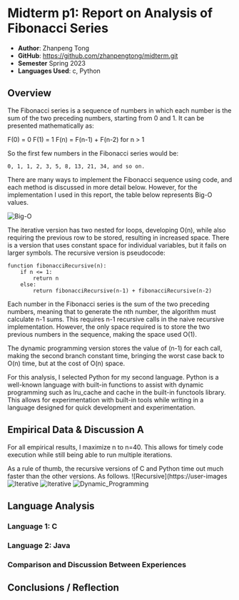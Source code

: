 # Midterm p1: Report on Analysis of Fibonacci  Series
* **Author**: Zhanpeng Tong
* **GitHub**: https://github.com/zhanpengtong/midterm.git
* **Semester** Spring 2023
* **Languages Used**: c, Python

## Overview
The Fibonacci series is a sequence of numbers in which each number is the sum of the two preceding numbers, starting from 0 and 1. It can be presented mathematically as:

F(0) = 0
F(1) = 1
F(n) = F(n-1) + F(n-2) for n > 1

So the first few numbers in the Fibonacci series would be: 

```TEXT
0, 1, 1, 2, 3, 5, 8, 13, 21, 34, and so on.
```

There are many ways to implement the Fibonacci sequence using code, and each method is discussed in more detail below. However, for the implementation I used in this report, the table below represents Big-O values.

![Big-O](https://user-images.githubusercontent.com/113164203/222501648-5cab10e5-9ebd-427e-b145-9f278e5a4468.PNG)

The iterative version has two nested for loops, developing O(n), while also requiring the previous row to be stored, resulting in increased space. There is a version that uses constant space for individual variables, but it fails on larger symbols. The recursive version is pseudocode:

```text
function fibonacciRecursive(n):
    if n <= 1:
        return n
    else:
        return fibonacciRecursive(n-1) + fibonacciRecursive(n-2)
```

Each number in the Fibonacci series is the sum of the two preceding numbers, meaning that to generate the nth number, the algorithm must calculate n-1 sums. This requires n-1 recursive calls in the naive recursive implementation. However, the only space required is to store the two previous numbers in the sequence, making the space used O(1).

The dynamic programming version stores the value of (n-1) for each call, making the second branch constant time, bringing the worst case back to O(n) time, but at the cost of O(n) space.

For this analysis, I selected Python for my second language. Python is a well-known language with built-in functions to assist with dynamic programming such as lru_cache and cache in the built-in functools library. This allows for experimentation with built-in tools while writing in a language designed for quick development and experimentation.


## Empirical Data & Discussion A
For all empirical results, I maximize n to n=40. This allows for timely code execution while still being able to run multiple iterations.

As a rule of thumb, the recursive versions of C and Python time out much faster than the other versions. As follows.
![Recursive](https://user-images![Iterative](https://user-images.githubusercontent.com/113164203/223063927-7986faa5-5859-4f13-ab05-fb86dd5c8597.png)
![Iterative](https://user-images.githubusercontent.com/113164203/223064001-6f93c3a2-70a7-4266-8801-9a0eeb851509.png)
![Dynamic_Programming](https://user-images.githubusercontent.com/113164203/223064032-4d9e81ad-b566-49af-98ce-1a37cd394d3e.png)


## Language Analysis


### Language 1: C



### Language 2: Java



### Comparison and Discussion Between Experiences


## Conclusions / Reflection
